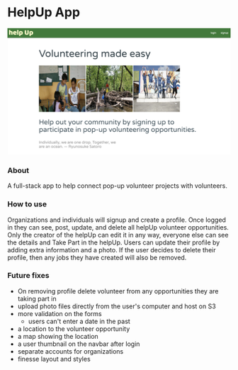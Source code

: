 # HelpUp App
![helpUp Screenshot](https://github.com/gxlgit/helpUp/blob/master/helpUp_Screenshot.png "helpUp Screenshot")


### About
A full-stack app to help connect pop-up volunteer projects with volunteers.

### How to use
Organizations and individuals will signup and create a profile.  Once logged in they can see, post, update, and delete all helpUp volunteer opportunities.  Only the creator of the helpUp can edit it in any way, everyone else can see the details and Take Part in the helpUp.  Users can update their profile by adding extra information and a photo.  If the user decides to delete their profile, then any jobs they have created will also be removed. 

### Future fixes
+ On removing profile delete volunteer from any opportunities they are taking part in
+ upload photo files directly from the user's computer and host on S3
+ more validation on the forms
  + users can't enter a date in the past
+ a location to the volunteer opportunity
+ a map showing the location
+ a user thumbnail on the navbar after login
+ separate accounts for organizations
+ finesse layout and styles
